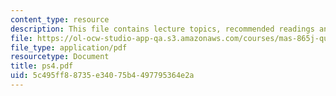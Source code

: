 ```yaml
---
content_type: resource
description: This file contains lecture topics, recommended readings and problems.
file: https://ol-ocw-studio-app-qa.s3.amazonaws.com/courses/mas-865j-quantum-information-science-spring-2006/5c495ff88735e34075b4497795364e2a_ps4.pdf
file_type: application/pdf
resourcetype: Document
title: ps4.pdf
uid: 5c495ff8-8735-e340-75b4-497795364e2a
---
```

